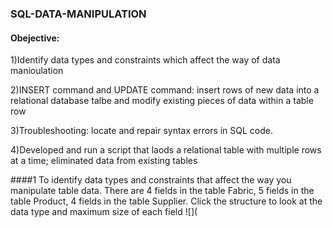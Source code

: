 ### SQL-DATA-MANIPULATION
#### Obejective:
1)Identify data types and constraints which affect the way of data manioulation

2)INSERT command and UPDATE command: insert rows of new data into a relational database talbe and modify existing pieces of data within a table row

3)Troubleshooting: locate and repair syntax errors in SQL code.

4)Developed and run a script that laods a relational table with multiple rows at a time; eliminated data from existing tables

####1 To identify data types and constraints that affect the way you manipulate table data.
There are 4 fields in the table Fabric, 5 fields in the table Product, 4 fields in the table Supplier.
Click the structure to look at the data type and maximum size of each field
![](
###
